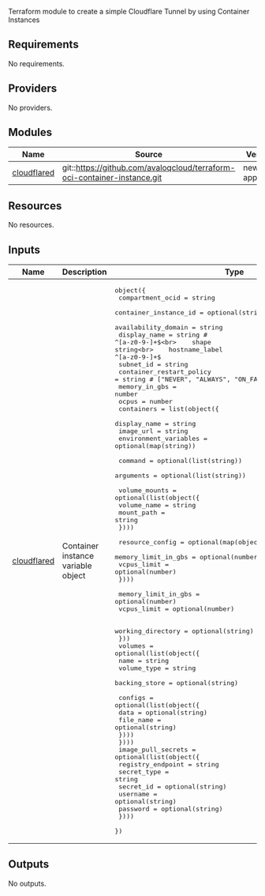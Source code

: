 Terraform module to create a simple Cloudflare Tunnel by using Container Instances

## Requirements

No requirements.

## Providers

No providers.

## Modules

| Name | Source | Version |
|------|--------|---------|
| <a name="module_cloudflared"></a> [cloudflared](#module\_cloudflared) | git::https://github.com/avaloqcloud/terraform-oci-container-instance.git | new-approach |

## Resources

No resources.

## Inputs

| Name | Description | Type | Default | Required |
|------|-------------|------|---------|:--------:|
| <a name="input_cloudflared"></a> [cloudflared](#input\_cloudflared) | Container instance variable object | <pre>object({<br>    compartment_ocid         = string<br>    container_instance_id    = optional(string) # Required for lookup<br>    availability_domain      = string<br>    display_name             = string # ^[a-z0-9-]+$<br>    shape                    = string<br>    hostname_label           = string # ^[a-z0-9-]+$<br>    subnet_id                = string<br>    container_restart_policy = string # ["NEVER", "ALWAYS", "ON_FAILURE"]<br>    memory_in_gbs            = number<br>    ocpus                    = number<br>    containers = list(object({<br>      display_name          = string<br>      image_url             = string<br>      environment_variables = optional(map(string))<br><br>      command   = optional(list(string))<br>      arguments = optional(list(string))<br><br>      volume_mounts = optional(list(object({<br>        volume_name = string<br>        mount_path  = string<br>      })))<br><br>      resource_config = optional(map(object({<br>        memory_limit_in_gbs = optional(number)<br>        vcpus_limit         = optional(number)<br>      })))<br><br>      memory_limit_in_gbs = optional(number)<br>      vcpus_limit         = optional(number)<br><br>      working_directory = optional(string)<br>    }))<br>    volumes = optional(list(object({<br>      name          = string<br>      volume_type   = string<br>      backing_store = optional(string)<br><br>      configs = optional(list(object({<br>        data      = optional(string)<br>        file_name = optional(string)<br>      })))<br>    })))<br>    image_pull_secrets = optional(list(object({<br>      registry_endpoint = string<br>      secret_type       = string<br>      secret_id         = optional(string)<br>      username          = optional(string)<br>      password          = optional(string)<br>    })))<br>  })</pre> | n/a | yes |

## Outputs

No outputs.
